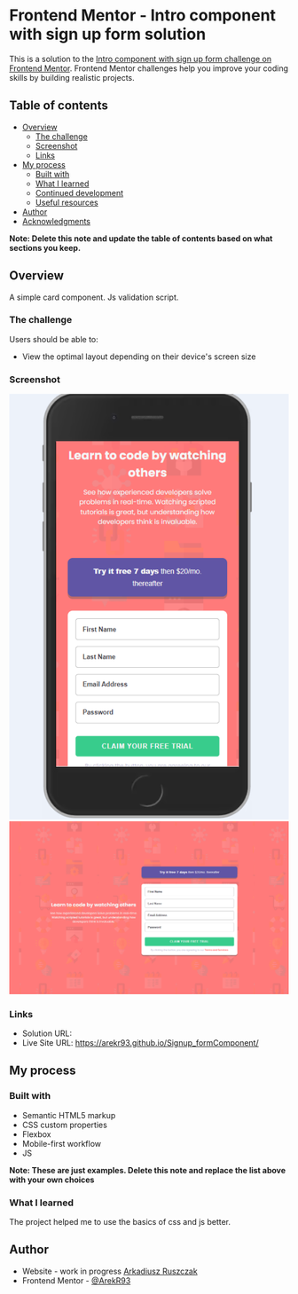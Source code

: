 # Frontend Mentor - Intro component with sign up form solution

This is a solution to the [Intro component with sign up form challenge on Frontend Mentor](https://www.frontendmentor.io/challenges/intro-component-with-signup-form-5cf91bd49edda32581d28fd1). Frontend Mentor challenges help you improve your coding skills by building realistic projects. 


## Table of contents

- [Overview](#overview)
  - [The challenge](#the-challenge)
  - [Screenshot](#screenshot)
  - [Links](#links)
- [My process](#my-process)
  - [Built with](#built-with)
  - [What I learned](#what-i-learned)
  - [Continued development](#continued-development)
  - [Useful resources](#useful-resources)
- [Author](#author)
- [Acknowledgments](#acknowledgments)

**Note: Delete this note and update the table of contents based on what sections you keep.**

## Overview
A simple card component. Js validation script. 
### The challenge

Users should be able to:

- View the optimal layout depending on their device's screen size

### Screenshot

![Mobile Version.](./design/mobile-version.png)
![Desktop Version.](./design/desktop-version.png)


### Links

- Solution URL: 
- Live Site URL: https://arekr93.github.io/Signup_formComponent/

## My process

### Built with

- Semantic HTML5 markup
- CSS custom properties
- Flexbox
- Mobile-first workflow
- JS

**Note: These are just examples. Delete this note and replace the list above with your own choices**

### What I learned

The project helped me to use the basics of css and js better.


## Author

- Website - work in progress [Arkadiusz Ruszczak](https://www.your-site.com)
- Frontend Mentor - [@ArekR93](https://www.frontendmentor.io/profile/ArekR93)
